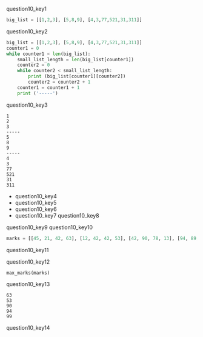 question10_key1


```python
big_list = [[1,2,3], [5,8,9], [4,3,77,521,31,311]]
```

question10_key2


```python
big_list = [[1,2,3], [5,8,9], [4,3,77,521,31,311]]
counter1 = 0
while counter1 < len(big_list):
    small_list_length = len(big_list[counter1])
    counter2 = 0
    while counter2 < small_list_length:
        print (big_list[counter1][counter2])
        counter2 = counter2 + 1
    counter1 = counter1 + 1
    print ('-----')
```

question10_key3


```
1
2
3
-----
5
8
9
-----
4
3
77
521
31
311
```
* question10_key4
* question10_key5
* question10_key6
* question10_key7
question10_key8



question10_key9
question10_key10


```python
marks = [[45, 21, 42, 63], [12, 42, 42, 53], [42, 90, 78, 13], [94, 89, 78, 76], [87, 55, 98, 99]]
```

question10_key11


question10_key12


```python
max_marks(marks)
```

question10_key13


```
63
53
90
94
99
```
question10_key14
